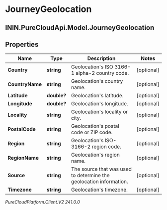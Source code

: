 # JourneyGeolocation

## ININ.PureCloudApi.Model.JourneyGeolocation

## Properties

|Name | Type | Description | Notes|
|------------ | ------------- | ------------- | -------------|
| **Country** | **string** | Geolocation&#39;s ISO 3166-1 alpha-2 country code. | [optional] |
| **CountryName** | **string** | Geolocation&#39;s country name. | [optional] |
| **Latitude** | **double?** | Geolocation&#39;s latitude. | [optional] |
| **Longitude** | **double?** | Geolocation&#39;s longitude. | [optional] |
| **Locality** | **string** | Geolocation&#39;s locality or city. | [optional] |
| **PostalCode** | **string** | Geolocation&#39;s postal code or ZIP code. | [optional] |
| **Region** | **string** | Geolocation&#39;s ISO-3166-2 region code. | [optional] |
| **RegionName** | **string** | Geolocation&#39;s region name. | [optional] |
| **Source** | **string** | The source that was used to determine the geolocation information. | [optional] |
| **Timezone** | **string** | Geolocation&#39;s timezone. | [optional] |



_PureCloudPlatform.Client.V2 241.0.0_
